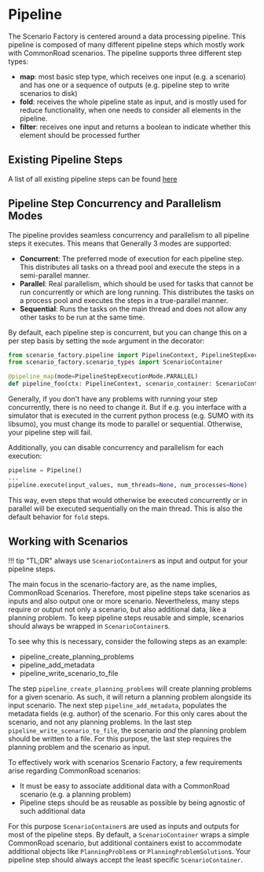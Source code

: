 # Pipeline

The Scenario Factory is centered around a data processing pipeline. This pipeline is composed of many different pipeline steps which mostly work with CommonRoad scenarios. The pipeline supports three different step types:

* __map__: most basic step type, which receives one input (e.g. a scenario) and has one or a sequence of outputs (e.g. pipeline step to write scenarios to disk)
* __fold__: receives the whole pipeline state as input, and is mostly used for reduce functionality, when one needs to consider all elements in the pipeline.
* __filter__: receives one input and returns a boolean to indicate whether this element should be processed further

## Existing Pipeline Steps

A list of all existing pipeline steps can be found [here](../api/pipeline_steps)

## Pipeline Step Concurrency and Parallelism Modes

The pipeline provides seamless concurrency and parallelism to all pipeline steps it executes. This means that
Generally 3 modes are supported:

* __Concurrent__: The preferred mode of execution for each pipeline step. This distributes all tasks on a thread pool and execute the steps in a semi-parallel manner.
* __Parallel__: Real parallelism, which should be used for tasks that cannot be run concurrently or which are long running. This distributes the tasks on a process pool and executes the steps in a true-parallel manner.
* __Sequential__: Runs the tasks on the main thread and does not allow any other tasks to be run at the same time.

By default, each pipeline step is concurrent, but you can change this on a per step basis by setting the `mode` argument in the decorator:

```python
from scenario_factory.pipeline import PipelineContext, PipelineStepExecutionMode, pipeline_map
from scenario_factory.scenario_types import ScenarioContainer

@pipeline_map(mode=PipelineStepExecutionMode.PARALLEL)
def pipeline_foo(ctx: PipelineContext, scenario_container: ScenarioContainer) -> ScenarioContainer:...

```

Generally, if you don't have any problems with running your step concurrently, there is no need to change it. But if e.g. you interface with a simulator that is executed in the current python process (e.g. SUMO with its libsumo), you must change its mode to parallel or sequential. Otherwise, your pipeline step will fail.

Additionally, you can disable concurrency and parallelism for each execution:

```python
pipeline = Pipeline()
...
pipeline.execute(input_values, num_threads=None, num_processes=None)
```

This way, even steps that would otherwise be executed concurrently or in parallel will be executed sequentially on the main thread. This is also the default behavior for `fold` steps.


## Working with Scenarios

!!! tip "TL;DR"
    always use `ScenarioContainer`s as input and output for your pipeline steps.

The main focus in the scenario-factory are, as the name implies, CommonRoad Scenarios. Therefore, most pipeline steps take scenarios as inputs and also output one or more scenario. Nevertheless, many steps require or output not only a scenario, but also additional data, like a planning problem. To keep pipeline steps reusable and simple, scenarios should always be wrapped in `ScenarioContainer`s.

To see why this is necessary, consider the following steps as an example:

* pipeline_create_planning_problems
* pipeline_add_metadata
* pipeline_write_scenario_to_file

The step `pipeline_create_planning_problems` will create planning problems for a given scenario. As such, it will return a planning problem alongside its input scenario. The next step `pipeline_add_metadata`, populates the metadata fields (e.g. author) of the scenario. For this  only cares about the scenario, and not any planning problems. In the last step `pipeline_write_scenario_to_file`, the scenario *and* the planning problem should be written to a file. For this purpose, the last step requires the planning problem and the scenario as input.

To effectively work with scenarios Scenario Factory, a few requirements arise regarding CommonRoad scenarios:
* It must be easy to associate additional data with a CommonRoad scenario (e.g. a planning problem)
* Pipeline steps should be as reusable as possible by being agnostic of such additional data

For this purpose `ScenarioContainer`s are used as inputs and outputs for most of the pipeline steps. By default, a `ScenarioContainer` wraps a simple CommonRoad scenario, but additional containers exist to accommodate additional objects like `PlanningProblem`s or `PlanningProblemSolution`s. Your pipeline step should always accept the least specific `ScenarioContainer`.
